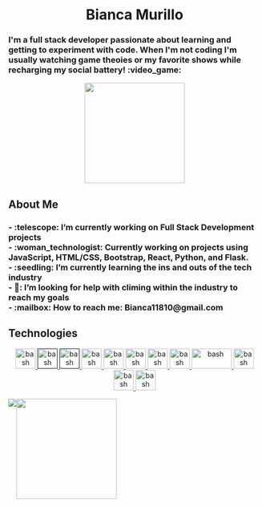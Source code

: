 <h1 align="center">
  Bianca Murillo
</h1><h3>
 I'm a full stack developer passionate about learning and getting to experiment with code. When I'm not coding I'm usually watching game theoies or my favorite shows while recharging my social battery! :video_game:
</h3><p align="center">
  <img src="https://media4.giphy.com/media/VwTkahUrtFwNMC9FRj/giphy.gif" height="200"/>
</p><h2>About Me</h2>
<h3>
  - :telescope: I’m currently working on Full Stack Development projects
  <br/>
  - :woman_technologist: Currently working on projects using JavaScript, HTML/CSS, Bootstrap, React, Python, and Flask.
  <br/>
  - :seedling: I’m currently learning the ins and outs of the tech industry
  <br/>
  - 🤔: I’m looking for help with climing within the industry to reach my goals
  <br/>
  - :mailbox: How to reach me: Bianca11810@gmail.com
</h3>
<h2>Technologies</h2>
<p align="center" dir="auto">
  <!--  javascript  -->
  <a href="https://www.javascript.com" rel="nofollow">
    <img src="https://user-images.githubusercontent.com/102230885/203171480-dd1e7b67-058c-4995-b59a-95a2156eeb93.png"
      alt="bash"
      width="40"
      height="40"
      style="max-width: 100%;">
  </a>
   <!--  HTML  -->
  <a href="" rel="nofollow">
    <img src="https://www.vectorlogo.zone/logos/w3_html5/w3_html5-icon.svg"
      alt="bash"
      width="40"
      height="40"
      style="max-width: 100%;">
  </a>
   <!--  CSS  -->
  <a href="" rel="nofollow">
    <img src="https://www.vectorlogo.zone/logos/w3_css/w3_css-icon.svg"
      alt="bash"
      width="40"
      height="40"
      style="max-width: 100%;">
  </a>
   <!--  SASS  -->
  <a href="https://sass-lang.com/" rel="nofollow">
    <img src="https://www.vectorlogo.zone/logos/sass-lang/sass-lang-icon.svg"
      alt="bash"
      width="40"
      height="40"
      style="max-width: 100%;">
  </a>
   <!--  react  -->
  <a href="https://reactjs.org/" rel="nofollow">
    <img src="https://www.vectorlogo.zone/logos/reactjs/reactjs-icon.svg"
      alt="bash"
      width="40"
      height="40"
      style="max-width: 100%;">
  </a>
   <!--  bootstrap  -->
  <a href="https://getbootstrap.com/" rel="nofollow">
    <img src="https://www.vectorlogo.zone/logos/getbootstrap/getbootstrap-icon.svg"
      alt="bash"
      width="40"
      height="40"
      style="max-width: 100%;">
  </a>
   <!--  postman  -->
  <a href="https://www.postman.com/" rel="nofollow">
    <img src="https://www.vectorlogo.zone/logos/getpostman/getpostman-icon.svg"
      alt="bash"
      width="40"
      height="40"
      style="max-width: 100%;">
  </a>
   <!--  MySQL  -->
  <a href="https://www.mysql.com/" rel="nofollow">
    <img src="https://www.vectorlogo.zone/logos/mysql/mysql-official.svg"
      alt="bash"
      width="40"
      height="40"
      style="max-width: 100%;">
  </a>
   <!--  nodeJS  -->
  <a href="https://nodejs.org/en/about/" rel="nofollow">
    <img src="https://www.vectorlogo.zone/logos/nodejs/nodejs-horizontal.svg"
      alt="bash"
      width="80"
      height="40"
      style="max-width: 100%;">
  </a>
   <!--  python  -->
  <a href="https://www.python.org/" rel="nofollow">
    <img src="https://www.vectorlogo.zone/logos/python/python-icon.svg"
      alt="bash"
      width="40"
      height="40"
      style="max-width: 100%;">
  </a>
   <!--  figma  -->
  <a href="https://www.figma.com/" rel="nofollow">
    <img src="https://www.vectorlogo.zone/logos/figma/figma-icon.svg"
      alt="bash"
      width="40"
      height="40"
      style="max-width: 100%;">
  </a>
   <!--  git  -->
  <a href="https://git-scm.com/" rel="nofollow">
    <img src="https://www.vectorlogo.zone/logos/git-scm/git-scm-icon.svg"
      alt="bash"
      width="40"
      height="40"
      style="max-width: 100%;">
  </a></p>
  <div align="center" style="display: flex; flex-direction: row; style=margin-right: 30px">
 <img align="center" src="https://github-readme-stats.vercel.app/api?username=bianca11810&theme=tokyonight" />
 <img align="center" src="https://media.giphy.com/media/1GEATImIxEXVR79Dhk/giphy.gif" height="200"/>
</div>


